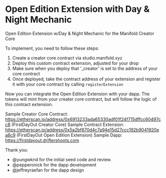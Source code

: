# Open Edition Extension with Day & Night Mechanic

Open Edition Extension w/Day &amp; Night Mechanic for the Manifold Creator Core

To implement, you need to follow these steps:

1. Create a creator core contract via studio.manifold.xyz
2. Deploy this custom contract extension, adjusted for your drop
3. Make sure when you deploy that '_creator' is set to the address of your core contract
4. Once deployed, take the contract address of your extension and register it with your core contract by calling `registerExtension`

Now you can integrate the Open Edition Extension with your dapp. The tokens will mint from your creater core contract, but will follow the logic of this contract extension. 

Sample Creator Core Contract: https://etherscan.io/address/0x6913233ada65330adf01f24f715dffcc60497cc8 (FirstDayOut Creator Core)
Sample Contract Extension: https://etherscan.io/address/0x5a2bf870d4c7a94e15d27ccc192b9041920ea8c9 (FirstDayOut Open Edition Extension)
Sample Dapp: https://firstdayout.driftershoots.com

Thank you:
- @yungwknd for the initial seed code and review.
- @pepperonick for the dapp development
- @jeffreyraefan for the dapp design
